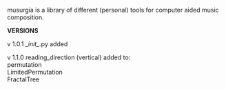 musurgia is a library of different (personal) tools for computer aided music composition.

**VERSIONS** 

v 1.0.1
\__init\__.py added

v 1.1.0
reading_direction (vertical) added to:  
permutation  
LimitedPermutation  
FractalTree  



